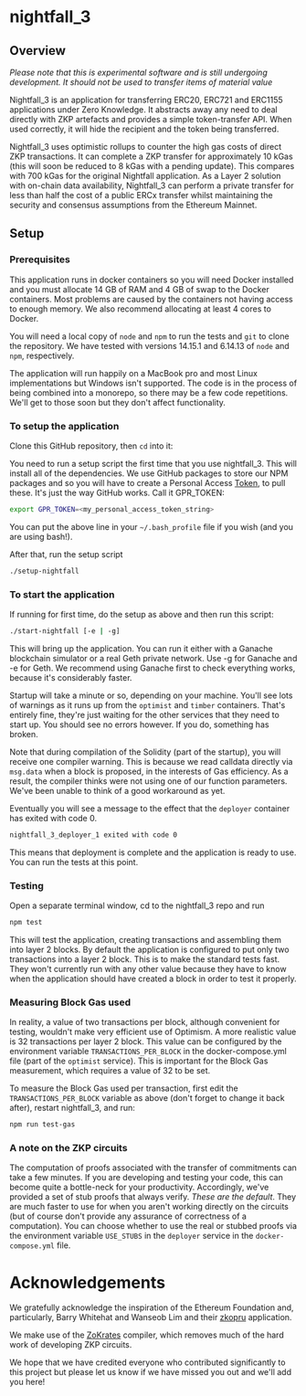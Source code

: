 # nightfall_3

## Overview

*Please note that this is experimental software and is still undergoing development.  It should not be used to transfer items of material value*

Nightfall_3 is an application for transferring ERC20, ERC721 and ERC1155 applications under Zero Knowledge.  It abstracts away any need to deal directly with ZKP artefacts and provides a simple token-transfer API.  When used correctly, it will hide the recipient and the token being transferred.

Nightfall_3 uses optimistic rollups to counter the high gas costs of direct ZKP transactions. It can complete a ZKP transfer for approximately 10 kGas (this will soon be reduced to 8 kGas with a pending update).  This compares with 700 kGas for the original Nightfall application. As a Layer 2 solution with on-chain data availability, Nightfall_3 can perform a  private transfer for less than half the cost of a public ERCx transfer whilst maintaining the security and consensus assumptions from the Ethereum Mainnet.

## Setup

### Prerequisites

This application runs in docker containers so you will need Docker installed and you must allocate 14 GB of RAM and 4 GB of swap to the Docker containers.  Most problems are caused by the containers not having access to enough memory.  We also recommend allocating at least 4 cores to Docker.

You will need a local copy of `node` and `npm` to run the tests and `git` to clone the repository.  We have tested with versions 14.15.1 and 6.14.13 of `node` and `npm`, respectively.

The application will run happily on a MacBook pro and most Linux implementations but Windows isn't supported. The code is in the process of being combined into a monorepo, so there may be a few code repetitions.  We'll get to those soon but they don't affect functionality.

### To setup the application

Clone this GitHub repository, then `cd` into it:

You need to run a setup script the first time that you use nightfall_3.  This will install all of the dependencies. We use GitHub packages to store our NPM packages and so you will have to create a Personal Access [Token](https://docs.github.com/en/github/authenticating-to-github/creating-a-personal-access-token), to pull these. It's just the way GitHub works. Call it GPR_TOKEN:

```sh
export GPR_TOKEN=<my_personal_access_token_string>
```
You can put the above line in your `~/.bash_profile` file if you wish (and you are using bash!).

After that, run the setup script
```sh
./setup-nightfall
```

### To start the application

If running for first time, do the setup as above and then run this script:
```sh
./start-nightfall [-e | -g]
```
This will bring up the application.  You can run it either with a Ganache blockchain simulator or a real Geth private network.  Use -g for Ganache and -e for Geth.  We recommend using Ganache first to check everything works, because it's considerably faster. 

Startup will take a minute or so, depending on your machine. You'll see lots of warnings as it runs up from the `optimist` and `timber` containers.  That's entirely fine, they're just waiting for the other services that they need to start up. You should see no errors however.  If you do, something has broken.

Note that during compilation of the Solidity (part of the startup), you will receive one compiler warning.  This is because we read calldata directly via `msg.data` when a block is proposed, in the interests of Gas efficiency. As a result, the compiler thinks were not using one of our function parameters.  We've been unable to think of a good workaround as yet.

Eventually you will see a message to the effect that the `deployer` container has exited with code 0.  
```sh
nightfall_3_deployer_1 exited with code 0
```
This means that deployment is complete and the application is ready to use.  You can run the tests at this point.

### Testing

Open a separate terminal window, cd to the nightfall_3 repo and run
```sh
npm test
```
This will test the application, creating transactions and assembling them into layer 2 blocks.  By default the application is configured to put only two transactions into a layer 2 block.  This is to make the standard tests fast.  They won't currently run with any other value because they have to know when the application should have created a block in order to test it properly.  

### Measuring Block Gas used

In reality, a value of two transactions per block, although convenient for testing, wouldn't make very efficient use of Optimism.  A more realistic value is 32 transactions per layer 2 block. This value can be configured by the environment variable `TRANSACTIONS_PER_BLOCK` in the docker-compose.yml file (part of the `optimist` service). This is important for the Block Gas measurement, which requires a value of 32 to be set.

To measure the Block Gas used per transaction, first edit the `TRANSACTIONS_PER_BLOCK` variable as above (don't forget to change it back after), restart nightfall_3, and run:
```sh
npm run test-gas
```

### A note on the ZKP circuits

The computation of proofs associated with the transfer of commitments can take a few minutes.  If you are developing and testing your code, this can become quite a bottle-neck for your productivity. Accordingly, we've provided a set of stub proofs that always verify. *These are the default*.  They are much faster to use for when you aren't working directly on the circuits (but of course don't provide any assurance of correctness of a computation).  You can choose whether to use the real or stubbed proofs via the environment variable `USE_STUBS` in the `deployer` service in the `docker-compose.yml` file.


# Acknowledgements

We gratefully acknowledge the inspiration of the Ethereum Foundation and, particularly, Barry Whitehat and Wanseob Lim and their [zkopru](https://ethresear.ch/t/zkopru-zk-optimistic-rollup-for-private-transactions/7717) application.

We make use of the [ZoKrates](https://zokrates.github.io/) compiler, which removes much of the hard work of developing ZKP circuits.

We hope that we have credited everyone who contributed significantly to this project but please let us know if we have missed you out and we'll add you here!
